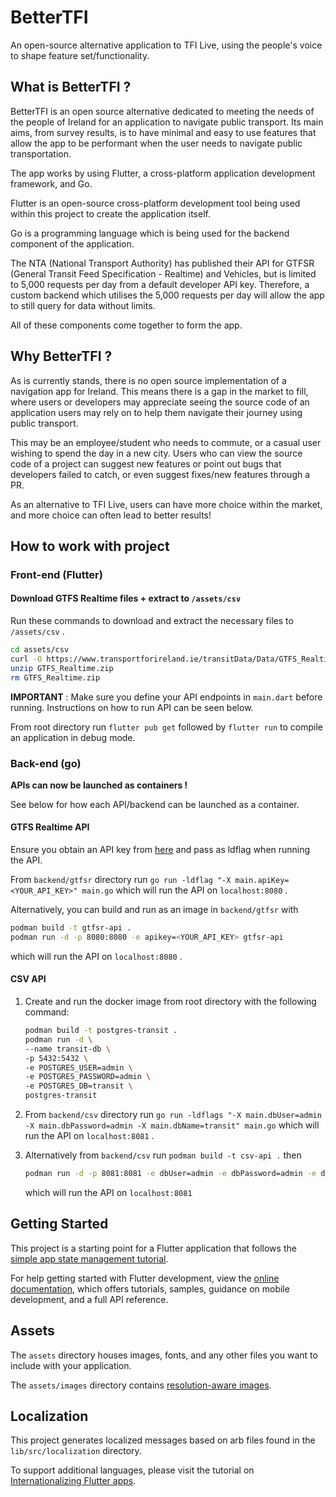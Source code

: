 # BetterTFI

An open-source alternative application to TFI Live, using the people's voice to shape feature set/functionality.

## What is BetterTFI ?

BetterTFI is an open source alternative dedicated to meeting the needs of the people of Ireland for an application to navigate public transport. Its main aims, from survey results, is to have minimal and easy to use features that allow the app to be performant when the user needs to navigate public transportation. 

The app works by using Flutter, a cross-platform application development framework, and Go.

Flutter is an open-source cross-platform development tool being used within this project to create the application itself. 

Go is a programming language which is being used for the backend component of the application. 

The NTA (National Transport Authority) has published their API for GTFSR (General Transit Feed Specification - Realtime) and Vehicles, but is limited to 5,000 requests per day from a default developer API key. Therefore, a custom backend which utilises the 5,000 requests per day will allow the app to still query for data without limits.

All of these components come together to form the app.

## Why BetterTFI ?

As is currently stands, there is no open source implementation of a navigation app for Ireland. This means there is a gap in the market to fill, where users or developers may appreciate seeing the source code of an application users may rely on to help them navigate their journey using public transport. 

This may be an employee/student who needs to commute, or a casual user wishing to spend the day in a new city. Users who can view the source code of a project can suggest new features or point out bugs that developers failed to catch, or even suggest fixes/new features through a PR.

As an alternative to TFI Live, users can have more choice within the market, and more choice can often lead to better results! 

## How to work with project

### Front-end (Flutter)

#### Download GTFS Realtime files + extract to `/assets/csv`

Run these commands to download and extract the necessary files to `/assets/csv` . 

```bash
cd assets/csv
curl -O https://www.transportforireland.ie/transitData/Data/GTFS_Realtime.zip
unzip GTFS_Realtime.zip
rm GTFS_Realtime.zip
```

**IMPORTANT** : Make sure you define your API endpoints in `main.dart` before running. Instructions on how to run API can be seen below. 
 
From root directory run `flutter pub get` followed by `flutter run` to compile an application in debug mode.

### Back-end (go)

**APIs can now be launched as containers !**

See below for how each API/backend can be launched as a container. 

#### GTFS Realtime API

Ensure you obtain an API key from [here](https://developer.nationaltransport.ie/api-details#api=gtfsr&operation=gtfsr-v2) and pass as ldflag when running the API.  

From `backend/gtfsr` directory run `go run -ldflag "-X main.apiKey=<YOUR_API_KEY>" main.go` which will run the API on `localhost:8080` . 

Alternatively, you can build and run as an image in `backend/gtfsr` with

```bash
podman build -t gtfsr-api .
podman run -d -p 8080:8080 -e apikey=<YOUR_API_KEY> gtfsr-api
```

which will run the API on `localhost:8080` . 

#### CSV API

1. Create and run the docker image from root directory with the following command:

    ```bash
    podman build -t postgres-transit .
    podman run -d \
    --name transit-db \
    -p 5432:5432 \
    -e POSTGRES_USER=admin \
    -e POSTGRES_PASSWORD=admin \
    -e POSTGRES_DB=transit \
    postgres-transit
    ```

2. From `backend/csv` directory run `go run -ldflags "-X main.dbUser=admin -X main.dbPassword=admin -X main.dbName=transit" main.go` which will run the API on `localhost:8081` . 

3. Alternatively from `backend/csv` run `podman build -t csv-api .` then 
    
    ```bash
    podman run -d -p 8081:8081 -e dbUser=admin -e dbPassword=admin -e dbName=transit -e ipAddress=<POSTGRES_IP_ADDRESS> -e port=5432 csv-api
    ```

    which will run the API on `localhost:8081`
## Getting Started

This project is a starting point for a Flutter application that follows the
[simple app state management
tutorial](https://flutter.dev/to/state-management-sample).

For help getting started with Flutter development, view the
[online documentation](https://docs.flutter.dev), which offers tutorials,
samples, guidance on mobile development, and a full API reference.

## Assets

The `assets` directory houses images, fonts, and any other files you want to
include with your application.

The `assets/images` directory contains [resolution-aware
images](https://flutter.dev/to/resolution-aware-images).

## Localization

This project generates localized messages based on arb files found in
the `lib/src/localization` directory.

To support additional languages, please visit the tutorial on
[Internationalizing Flutter apps](https://flutter.dev/to/internationalization).
